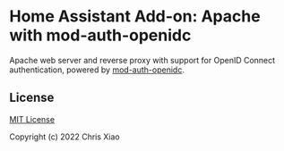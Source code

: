 # Home Assistant Add-on: Apache with mod-auth-openidc

Apache web server and reverse proxy with support for OpenID Connect authentication,
powered by [mod-auth-openidc](https://github.com/zmartzone/mod_auth_openidc).

## License

[MIT License](https://github.com/chrisx8/hassio-addons/blob/main/apache-oidc/LICENSE)

Copyright (c) 2022 Chris Xiao
